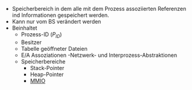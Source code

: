 
- Speicherbereich in dem alle mit dem Prozess assoziierten Referenzen ind Informationen gespeichert werden.
- Kann nur vom BS verändert werden
- Beinhaltet
    - Prozess-ID ($P_{ID}$)
    - Besitzer
    - Tabelle geöffneter Dateien
    - E/A Assoziationen
     -Netzwerk- und Interprozess-Abstraktionen
     - Speicherbereiche
        - Stack-Pointer
        - Heap-Pointer
        - [MMIO](https://de.wikipedia.org/wiki/Memory_Mapped_I/O)
